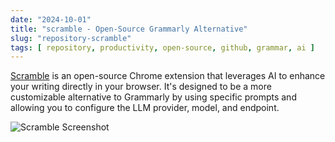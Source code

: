 ```yaml
---
date: "2024-10-01"
title: "scramble - Open-Source Grammarly Alternative"
slug: "repository-scramble"
tags: [ repository, productivity, open-source, github, grammar, ai ]
---
```




[Scramble][1] is an open-source Chrome extension that leverages AI to enhance your writing directly in your browser. It's designed to be a more customizable alternative to Grammarly by using specific prompts and allowing you to configure the LLM provider, model, and endpoint.

![Scramble Screenshot][2]



   [1]: https://github.com/zlwaterfield/scramble
   [2]: https://github.com/user-attachments/assets/7a8685e5-94dd-47be-a141-f84bcbf1321f
